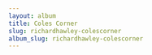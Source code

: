 ```yaml
---
layout: album
title: Coles Corner
slug: richardhawley-colescorner
album_slug: richardhawley-colescorner
---
```

